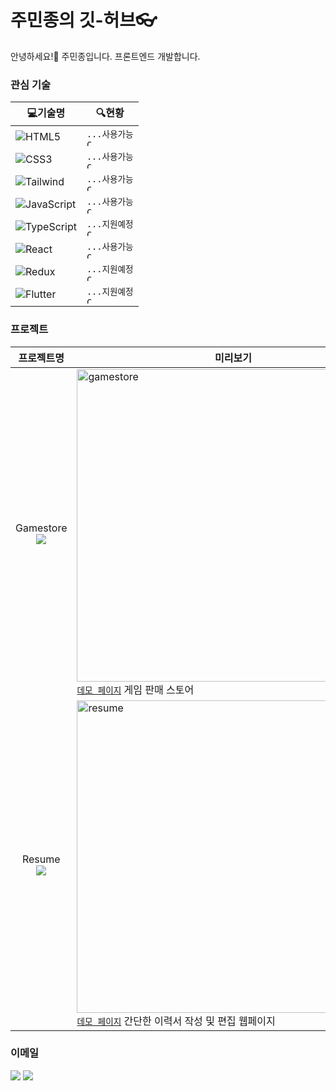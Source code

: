 # 주민종의 깃-허브👓
안녕하세요!👋 주민종입니다. 프론트엔드 개발합니다.

### 관심 기술
| 💻기술명  | 🔍현황 |
| ------------- | ------------- |
| ![HTML5](https://img.shields.io/badge/-HTML5-E34F26?style=flat&logo=HTML5&logoColor=white)  | <code>...사용가능 <img src="https://www.svgrepo.com/show/410398/check.svg" alt="Check SVG File" title="Check SVG File" width="10" height="10"></code> |
| ![CSS3](https://img.shields.io/badge/-CSS3-1572B6?style=flat&logo=HTML5&logoColor=white)  | <code>...사용가능 <img src="https://www.svgrepo.com/show/410398/check.svg" alt="Check SVG File" title="Check SVG File" width="10" height="10"></code> |
| ![Tailwind](https://img.shields.io/badge/-Tailwind-06B6D4?style=flat&logo=TailwindCSS&logoColor=white)  | <code>...사용가능 <img src="https://www.svgrepo.com/show/410398/check.svg" alt="Check SVG File" title="Check SVG File" width="10" height="10"></code> |
| ![JavaScript](https://img.shields.io/badge/-JavaScript-F7DF1E?style=flat&logo=JavaScript&logoColor=black)  | <code>...사용가능 <img src="https://www.svgrepo.com/show/410398/check.svg" alt="Check SVG File" title="Check SVG File" width="10" height="10"></code> |
| ![TypeScript](https://img.shields.io/badge/-TypeScript-3178C6?style=flat&logo=TypeScript&logoColor=white)  | <code>...지원예정 <img src="https://www.svgrepo.com/show/410435/cancel.svg" alt="Cancel SVG File" title="Cancel SVG File" width="10" height="10"></code> |
| ![React](https://img.shields.io/badge/-React-20232a?style=flat&logo=React)  | <code>...사용가능 <img src="https://www.svgrepo.com/show/410398/check.svg" alt="Check SVG File" title="Check SVG File" width="10" height="10"></code> |
| ![Redux](https://img.shields.io/badge/-Redux-764ABC?style=flat&logo=Redux)  | <code>...지원예정 <img src="https://www.svgrepo.com/show/410435/cancel.svg" alt="Cancel SVG File" title="Cancel SVG File" width="10" height="10"></code> |
| ![Flutter](https://img.shields.io/badge/-Flutter-02569B?style=flat&logo=Flutter)  | <code>...지원예정 <img src="https://www.svgrepo.com/show/410435/cancel.svg" alt="Cancel SVG File" title="Cancel SVG File" width="10" height="10"></code> |

### 프로젝트
| 프로젝트명 | 미리보기 |
| :---: | --- |
| Gamestore</br><a href="https://github.com/wnalsals123/GameStore_Project"><img src="https://img.shields.io/badge/-GitHub-181717?style=flat&logo=GitHub&logoColor=white"></img></a> | <img src="https://user-images.githubusercontent.com/44563747/192572414-8a338adf-b9a3-41b9-8c41-c9525ad66712.png" alt="gamestore" width='500'></img></br>[`데모 페이지`](https://jmj-game-store.netlify.app) 게임 판매 스토어 |
| Resume</br><a href="https://github.com/wnalsals123/Resume_Project"><img src="https://img.shields.io/badge/-GitHub-181717?style=flat&logo=GitHub&logoColor=white"></img></a> | <img src="https://user-images.githubusercontent.com/44563747/192572418-c270d9ca-b559-46cc-833f-06fded77c92c.png" alt="resume" width='500'></img></br>[`데모 페이지`](https://jmj-resume-page.netlify.app) 간단한 이력서 작성 및 편집 웹페이지 |

### 이메일
<a href="mailto:wnalsals1127@gmail.com"><img src="https://img.shields.io/badge/-wnalsals1127@gmail.com-EA4335?style=flat&logo=gmail&logoColor=white"></img></a>
<a href="mailto:wnalsals12@naver.com"><img src="https://img.shields.io/badge/-wnalsals12@naver.com-03C75A?style=flat&logo=naver&logoColor=white"></img></a>
